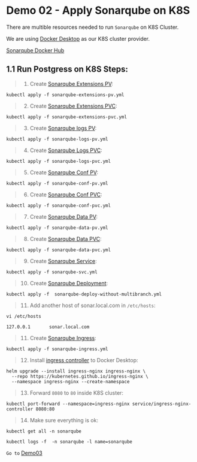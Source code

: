 # Demo 02 - Apply Sonarqube on K8S

There are multible resources needed to run `Sonarqube` on K8S Cluster.

We are using [Docker Desktop](https://www.docker.com/products/docker-desktop/) as our K8S cluster provider.

[Sonarqube Docker Hub](https://hub.docker.com/_/sonarqube)

## 1.1 Run Postgress on K8S Steps:

> 1. Create [Sonarqube Extensions PV](sonarqube-extensions-pv.yml):

```
kubectl apply -f sonarqube-extensions-pv.yml
```
> 2. Create [Sonarqube Extensions PVC](sonarqube-extensions-pvc.yml):
```
kubectl apply -f sonarqube-extensions-pvc.yml
```
> 3. Create [Sonarqube logs PV](sonarqube-logs-pv.yml):

```
kubectl apply -f sonarqube-logs-pv.yml
```
> 4. Create [Sonarqube Logs PVC](sonarqube-logs-pvc.yml):
```
kubectl apply -f sonarqube-logs-pvc.yml
```
> 5. Create [Sonarqube Conf PV](sonarqube-conf-pv.yml):

```
kubectl apply -f sonarqube-conf-pv.yml
```
> 6. Create [Sonarqube Conf PVC](sonarqube-conf-pvc.yml):
```
kubectl apply -f sonarqube-conf-pvc.yml
```
> 7. Create [Sonarqube Data PV](sonarqube-data-pv.yml):

```
kubectl apply -f sonarqube-data-pv.yml
```
> 8. Create [Sonarqube Data PVC](sonarqube-data-pvc.yml):
```
kubectl apply -f sonarqube-data-pvc.yml
```
> 9. Create [Sonarqube Service](sonarqube-svc.yml):
```
kubectl apply -f sonarqube-svc.yml
```
> 10. Create [Sonarqube Deployment]( sonarqube-deploy-without-multibranch.yml):
```
kubectl apply -f  sonarqube-deploy-without-multibranch.yml
```
> 11. Add another host of sonar.local.com in `/etc/hosts`:
```
vi /etc/hosts

127.0.0.1       sonar.local.com
```
> 11. Create [Sonarqube Ingress](sonarqube-ingress.yml):
```
kubectl apply -f sonarqube-ingress.yml
```
> 12. Install [ingress controller](https://kubernetes.github.io/ingress-nginx/deploy/#docker-for-mac) to Docker Desktop:
```
helm upgrade --install ingress-nginx ingress-nginx \
  --repo https://kubernetes.github.io/ingress-nginx \
  --namespace ingress-nginx --create-namespace
```
> 13. Forward `8080` to `80` inside K8S cluster:
```
kubectl port-forward --namespace=ingress-nginx service/ingress-nginx-controller 8080:80 
```
> 14. Make sure everything is ok:
```
kubectl get all -n sonarqube 

kubectl logs -f  -n sonarqube -l name=sonarqube
```

`Go to` [Demo03](../../demo03/apply-jenkins/README.md)